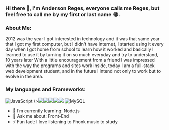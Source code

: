 ### Hi there 👋, I'm Anderson Reges, everyone calls me Reges, but feel free to call me by my first or last name 😁.

### About Me:

2012 was the year I got interested in technology and it was that same year that I got my first computer, but I didn't have internet, I started using it every day when I got home from school to learn how it worked and basically I learned to use it by turning it on so much everyday and try to understand, 10 years later With a little encouragement from a friend I was impressed with the way the programs and sites work inside, today I am a full-stack web development student, and in the future I intend not only to work but to evolve in the area.

### My languages and Frameworks:

![JavaScript](https://img.shields.io/badge/javascript-%23323330.svg?style=for-the-badge&logo=javascript&logoColor=%23F7DF1E) /><img src="https://img.shields.io/badge/HTML5-E34F26?style=for-the-badge&logo=html5&logoColor=white" /><img src="https://img.shields.io/badge/CSS3-1572B6?style=for-the-badge&logo=css3&logoColor=white" /><img src="https://img.shields.io/badge/React-20232A?style=for-the-badge&logo=react&logoColor=61DAFB" /><img src="https://img.shields.io/badge/Redux-593D88?style=for-the-badge&logo=redux&logoColor=white" /><img src="https://img.shields.io/badge/Jest-C21325?style=for-the-badge&logo=jest&logoColor=white" />
![MySQL](https://img.shields.io/badge/mysql-%2300f.svg?style=for-the-badge&logo=mysql&logoColor=white)

- 🌱 I’m currently learning: Node.js
- 💬 Ask me about: Front-End
- ⚡ Fun fact: I love listening to Phonk music to study
